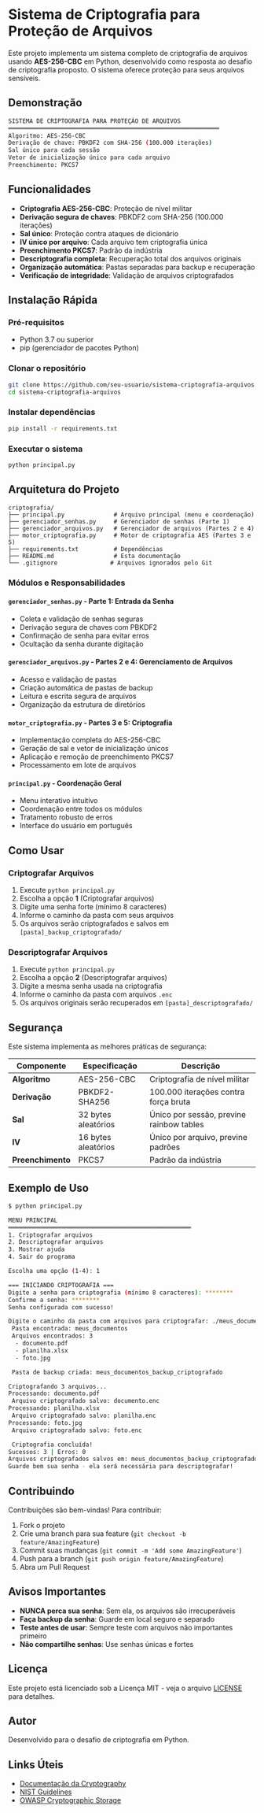 # Sistema de Criptografia para Proteção de Arquivos

Este projeto implementa um sistema completo de criptografia de arquivos usando **AES-256-CBC** em Python, desenvolvido como resposta ao desafio de criptografia proposto. O sistema oferece proteção para seus arquivos sensíveis.

## Demonstração

```bash
SISTEMA DE CRIPTOGRAFIA PARA PROTEÇÃO DE ARQUIVOS
════════════════════════════════════════════════════════════
Algoritmo: AES-256-CBC
Derivação de chave: PBKDF2 com SHA-256 (100.000 iterações)
Sal único para cada sessão
Vetor de inicialização único para cada arquivo
Preenchimento: PKCS7
```

## Funcionalidades

- **Criptografia AES-256-CBC**: Proteção de nível militar
- **Derivação segura de chaves**: PBKDF2 com SHA-256 (100.000 iterações)
- **Sal único**: Proteção contra ataques de dicionário
- **IV único por arquivo**: Cada arquivo tem criptografia única
- **Preenchimento PKCS7**: Padrão da indústria
- **Descriptografia completa**: Recuperação total dos arquivos originais
- **Organização automática**: Pastas separadas para backup e recuperação
- **Verificação de integridade**: Validação de arquivos criptografados

## Instalação Rápida

### Pré-requisitos

- Python 3.7 ou superior
- pip (gerenciador de pacotes Python)

### Clonar o repositório

```bash
git clone https://github.com/seu-usuario/sistema-criptografia-arquivos.git
cd sistema-criptografia-arquivos
```

### Instalar dependências

```bash
pip install -r requirements.txt
```

### Executar o sistema

```bash
python principal.py
```

## Arquitetura do Projeto

```
criptografia/
├── principal.py              # Arquivo principal (menu e coordenação)
├── gerenciador_senhas.py     # Gerenciador de senhas (Parte 1)
├── gerenciador_arquivos.py   # Gerenciador de arquivos (Partes 2 e 4)
├── motor_criptografia.py     # Motor de criptografia AES (Partes 3 e 5)
├── requirements.txt          # Dependências
├── README.md                 # Esta documentação
└── .gitignore               # Arquivos ignorados pelo Git
```

### Módulos e Responsabilidades

#### `gerenciador_senhas.py` - Parte 1: Entrada da Senha
- Coleta e validação de senhas seguras
- Derivação segura de chaves com PBKDF2
- Confirmação de senha para evitar erros
- Ocultação da senha durante digitação

#### `gerenciador_arquivos.py` - Partes 2 e 4: Gerenciamento de Arquivos
- Acesso e validação de pastas
- Criação automática de pastas de backup
- Leitura e escrita segura de arquivos
- Organização da estrutura de diretórios

#### `motor_criptografia.py` - Partes 3 e 5: Criptografia
- Implementação completa do AES-256-CBC
- Geração de sal e vetor de inicialização únicos
- Aplicação e remoção de preenchimento PKCS7
- Processamento em lote de arquivos

#### `principal.py` - Coordenação Geral
- Menu interativo intuitivo
- Coordenação entre todos os módulos
- Tratamento robusto de erros
- Interface do usuário em português

## Como Usar

### Criptografar Arquivos

1. Execute `python principal.py`
2. Escolha a opção **1** (Criptografar arquivos)
3. Digite uma senha forte (mínimo 8 caracteres)
4. Informe o caminho da pasta com seus arquivos
5. Os arquivos serão criptografados e salvos em `[pasta]_backup_criptografado/`

### Descriptografar Arquivos

1. Execute `python principal.py`
2. Escolha a opção **2** (Descriptografar arquivos)
3. Digite a mesma senha usada na criptografia
4. Informe o caminho da pasta com arquivos `.enc`
5. Os arquivos originais serão recuperados em `[pasta]_descriptografado/`

## Segurança

Este sistema implementa as melhores práticas de segurança:

| Componente | Especificação | Descrição |
|------------|---------------|-----------|
| **Algoritmo** | AES-256-CBC | Criptografia de nível militar |
| **Derivação** | PBKDF2-SHA256 | 100.000 iterações contra força bruta |
| **Sal** | 32 bytes aleatórios | Único por sessão, previne rainbow tables |
| **IV** | 16 bytes aleatórios | Único por arquivo, previne padrões |
| **Preenchimento** | PKCS7 | Padrão da indústria |

## Exemplo de Uso

```bash
$ python principal.py

MENU PRINCIPAL
════════════════════════════════════════════════════
1. Criptografar arquivos
2. Descriptografar arquivos
3. Mostrar ajuda
4. Sair do programa

Escolha uma opção (1-4): 1

=== INICIANDO CRIPTOGRAFIA ===
Digite a senha para criptografia (mínimo 8 caracteres): ********
Confirme a senha: ********
Senha configurada com sucesso!

Digite o caminho da pasta com arquivos para criptografar: ./meus_documentos
 Pasta encontrada: meus_documentos
 Arquivos encontrados: 3
  - documento.pdf
  - planilha.xlsx  
  - foto.jpg

 Pasta de backup criada: meus_documentos_backup_criptografado

Criptografando 3 arquivos...
Processando: documento.pdf
 Arquivo criptografado salvo: documento.enc
Processando: planilha.xlsx
 Arquivo criptografado salvo: planilha.enc
Processando: foto.jpg
 Arquivo criptografado salvo: foto.enc

 Criptografia concluída!
Sucessos: 3 | Erros: 0
Arquivos criptografados salvos em: meus_documentos_backup_criptografado
Guarde bem sua senha - ela será necessária para descriptografar!
```

## Contribuindo

Contribuições são bem-vindas! Para contribuir:

1. Fork o projeto
2. Crie uma branch para sua feature (`git checkout -b feature/AmazingFeature`)
3. Commit suas mudanças (`git commit -m 'Add some AmazingFeature'`)
4. Push para a branch (`git push origin feature/AmazingFeature`)
5. Abra um Pull Request

## Avisos Importantes

- **NUNCA perca sua senha**: Sem ela, os arquivos são irrecuperáveis
- **Faça backup da senha**: Guarde em local seguro e separado
- **Teste antes de usar**: Sempre teste com arquivos não importantes primeiro
- **Não compartilhe senhas**: Use senhas únicas e fortes

## Licença

Este projeto está licenciado sob a Licença MIT - veja o arquivo [LICENSE](LICENSE) para detalhes.

## Autor

Desenvolvido para o desafio de criptografia em Python.

## Links Úteis

- [Documentação da Cryptography](https://cryptography.io/en/latest/)
- [NIST Guidelines](https://nvlpubs.nist.gov/nistpubs/FIPS/NIST.FIPS.197.pdf)
- [OWASP Cryptographic Storage](https://owasp.org/www-project-cheat-sheets/cheatsheets/Cryptographic_Storage_Cheat_Sheet.html)
